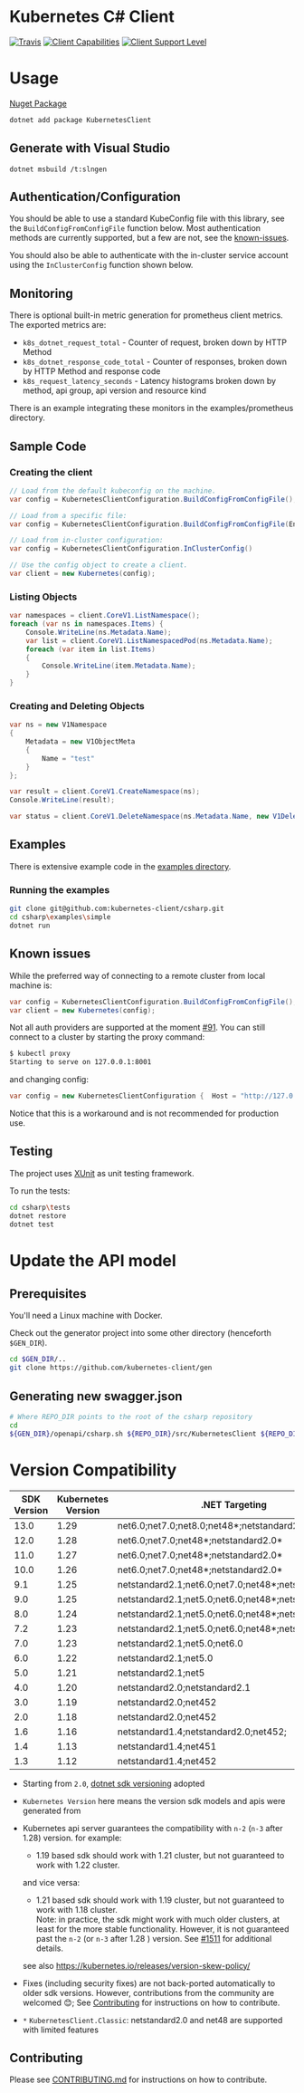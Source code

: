# Kubernetes C# Client
[![Travis](https://img.shields.io/travis/kubernetes-client/csharp.svg)](https://travis-ci.org/kubernetes-client/csharp)
[![Client Capabilities](https://img.shields.io/badge/Kubernetes%20client-Silver-blue.svg?style=flat&colorB=C0C0C0&colorA=306CE8)](http://bit.ly/kubernetes-client-capabilities-badge)
[![Client Support Level](https://img.shields.io/badge/kubernetes%20client-beta-green.svg?style=flat&colorA=306CE8)](http://bit.ly/kubernetes-client-support-badge)

# Usage
[Nuget Package](https://www.nuget.org/packages/KubernetesClient/)

```sh
dotnet add package KubernetesClient
```

## Generate with Visual Studio

```
dotnet msbuild /t:slngen
```

## Authentication/Configuration
You should be able to use a standard KubeConfig file with this library,
see the `BuildConfigFromConfigFile` function below. Most authentication
methods are currently supported, but a few are not, see the
[known-issues](https://github.com/kubernetes-client/csharp#known-issues).

You should also be able to authenticate with the in-cluster service
account using the `InClusterConfig` function shown below.

## Monitoring
There is optional built-in metric generation for prometheus client metrics.
The exported metrics are:

* `k8s_dotnet_request_total` - Counter of request, broken down by HTTP Method
* `k8s_dotnet_response_code_total` - Counter of responses, broken down by HTTP Method and response code
* `k8s_request_latency_seconds` - Latency histograms broken down by method, api group, api version and resource kind

There is an example integrating these monitors in the examples/prometheus directory.

## Sample Code

### Creating the client
```c#
// Load from the default kubeconfig on the machine.
var config = KubernetesClientConfiguration.BuildConfigFromConfigFile();

// Load from a specific file:
var config = KubernetesClientConfiguration.BuildConfigFromConfigFile(Environment.GetEnvironmentVariable("KUBECONFIG"));

// Load from in-cluster configuration:
var config = KubernetesClientConfiguration.InClusterConfig()

// Use the config object to create a client.
var client = new Kubernetes(config);
```

### Listing Objects
```c#
var namespaces = client.CoreV1.ListNamespace();
foreach (var ns in namespaces.Items) {
    Console.WriteLine(ns.Metadata.Name);
    var list = client.CoreV1.ListNamespacedPod(ns.Metadata.Name);
    foreach (var item in list.Items)
    {
        Console.WriteLine(item.Metadata.Name);
    }
}
```

### Creating and Deleting Objects
```c#
var ns = new V1Namespace
{
    Metadata = new V1ObjectMeta
    {
        Name = "test"
    }
};

var result = client.CoreV1.CreateNamespace(ns);
Console.WriteLine(result);

var status = client.CoreV1.DeleteNamespace(ns.Metadata.Name, new V1DeleteOptions());
```

## Examples

There is extensive example code in the [examples directory](https://github.com/kubernetes-client/csharp/tree/master/examples).

### Running the examples

```bash
git clone git@github.com:kubernetes-client/csharp.git
cd csharp\examples\simple
dotnet run
```

## Known issues

While the preferred way of connecting to a remote cluster from local machine is:

```c#
var config = KubernetesClientConfiguration.BuildConfigFromConfigFile();
var client = new Kubernetes(config);
```

Not all auth providers are supported at the moment [#91](https://github.com/kubernetes-client/csharp/issues/91#issuecomment-362920478). You can still connect to a cluster by starting the proxy command:

```bash
$ kubectl proxy
Starting to serve on 127.0.0.1:8001
```

and changing config:

```c#
var config = new KubernetesClientConfiguration {  Host = "http://127.0.0.1:8001" };
```

Notice that this is a workaround and is not recommended for production use.

## Testing

The project uses [XUnit](https://github.com/xunit/xunit) as unit testing framework.

To run the tests:

```bash
cd csharp\tests
dotnet restore
dotnet test
```

# Update the API model

## Prerequisites

You'll need a Linux machine with Docker.

Check out the generator project into some other directory
(henceforth `$GEN_DIR`).

```bash
cd $GEN_DIR/..
git clone https://github.com/kubernetes-client/gen
```

## Generating new swagger.json

```bash
# Where REPO_DIR points to the root of the csharp repository
cd
${GEN_DIR}/openapi/csharp.sh ${REPO_DIR}/src/KubernetesClient ${REPO_DIR}/csharp.settings
```

# Version Compatibility

| SDK Version | Kubernetes Version | .NET Targeting                                      |
|-------------|--------------------|-----------------------------------------------------|
| 13.0        | 1.29               | net6.0;net7.0;net8.0;net48*;netstandard2.0*         |
| 12.0        | 1.28               | net6.0;net7.0;net48*;netstandard2.0*                |
| 11.0        | 1.27               | net6.0;net7.0;net48*;netstandard2.0*                |
| 10.0        | 1.26               | net6.0;net7.0;net48*;netstandard2.0*                |
| 9.1         | 1.25               | netstandard2.1;net6.0;net7.0;net48*;netstandard2.0* |
| 9.0         | 1.25               | netstandard2.1;net5.0;net6.0;net48*;netstandard2.0* |
| 8.0         | 1.24               | netstandard2.1;net5.0;net6.0;net48*;netstandard2.0* |
| 7.2         | 1.23               | netstandard2.1;net5.0;net6.0;net48*;netstandard2.0* |
| 7.0         | 1.23               | netstandard2.1;net5.0;net6.0                        |
| 6.0         | 1.22               | netstandard2.1;net5.0                               |
| 5.0         | 1.21               | netstandard2.1;net5                                 |
| 4.0         | 1.20               | netstandard2.0;netstandard2.1                       |
| 3.0         | 1.19               | netstandard2.0;net452                               |
| 2.0         | 1.18               | netstandard2.0;net452                               |
| 1.6         | 1.16               | netstandard1.4;netstandard2.0;net452;               |
| 1.4         | 1.13               | netstandard1.4;net451                               |
| 1.3         | 1.12               | netstandard1.4;net452                               |

 * Starting from `2.0`, [dotnet sdk versioning](https://github.com/kubernetes-client/csharp/issues/400) adopted
 * `Kubernetes Version` here means the version sdk models and apis were generated from
 * Kubernetes api server guarantees the compatibility with `n-2` (`n-3` after 1.28) version. for example:
   - 1.19 based sdk should work with 1.21 cluster, but not guaranteed to work with 1.22 cluster.<br>

    and vice versa:
   - 1.21 based sdk should work with 1.19 cluster, but not guaranteed to work with 1.18 cluster.<br>
Note: in practice, the sdk might work with much older clusters, at least for the more stable functionality. However, it is not guaranteed past the `n-2` (or `n-3` after 1.28 ) version. See [#1511](https://github.com/kubernetes-client/csharp/issues/1511) for additional details.<br>

    see also <https://kubernetes.io/releases/version-skew-policy/>
 * Fixes (including security fixes) are not back-ported automatically to older sdk versions. However, contributions from the community are welcomed 😊; See [Contributing](#contributing) for instructions on how to contribute.
 * `*` `KubernetesClient.Classic`: netstandard2.0 and net48 are supported with limited features


## Contributing

Please see [CONTRIBUTING.md](CONTRIBUTING.md) for instructions on how to contribute.
